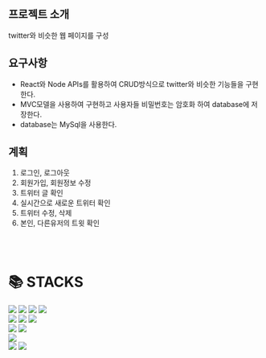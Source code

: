 ## 프로젝트 소개
twitter와 비슷한 웹 페이지를 구성

## 요구사항
- React와 Node APIs를 활용하여 CRUD방식으로 twitter와 비슷한 기능들을 구현한다.
- MVC모델을 사용하여 구현하고 사용자들 비밀번호는 암호화 하여 database에 저장한다.
- database는 MySql을 사용한다.

## 계획
1. 로그인, 로그아웃
2. 회원가입, 회원정보 수정
3. 트위터 글 확인
4. 실시간으로 새로운 트위터 확인
5. 트위터 수정, 삭제
6. 본인, 다른유저의 트윗 확인

<br>
<br>

<div><h1>📚 STACKS</h1></div>

<div> 
  
  <img src="https://img.shields.io/badge/html5-E34F26?style=for-the-badge&logo=html5&logoColor=white"> 
  <img src="https://img.shields.io/badge/css-1572B6?style=for-the-badge&logo=css3&logoColor=white"> 
  <img src="https://img.shields.io/badge/javascript-F7DF1E?style=for-the-badge&logo=javascript&logoColor=black"> 
  <img src="https://img.shields.io/badge/jquery-0769AD?style=for-the-badge&logo=jquery&logoColor=white">
  <br>
  
  <img src="https://img.shields.io/badge/mysql-4479A1?style=for-the-badge&logo=mysql&logoColor=white"> 
  <img src="https://img.shields.io/badge/socket.io-010101?style=for-the-badge&logo=socket.io&logoColor=white">
  <img src="https://img.shields.io/badge/Visual%20Studio%20Code-007ACC?style=for-the-badge&logo=visualstudiocode&logoColor=white">
  <br>
  
  <img src="https://img.shields.io/badge/react-61DAFB?style=for-the-badge&logo=react&logoColor=black"> 
  <img src="https://img.shields.io/badge/node.js-339933?style=for-the-badge&logo=Node.js&logoColor=white">
  <br>
   
  <img src="https://img.shields.io/badge/express-000000?style=for-the-badge&logo=express&logoColor=white">  
  <br>

  
  <img src="https://img.shields.io/badge/github-181717?style=for-the-badge&logo=github&logoColor=white">
  <img src="https://img.shields.io/badge/git-F05032?style=for-the-badge&logo=git&logoColor=white">
  <br>
</div>
